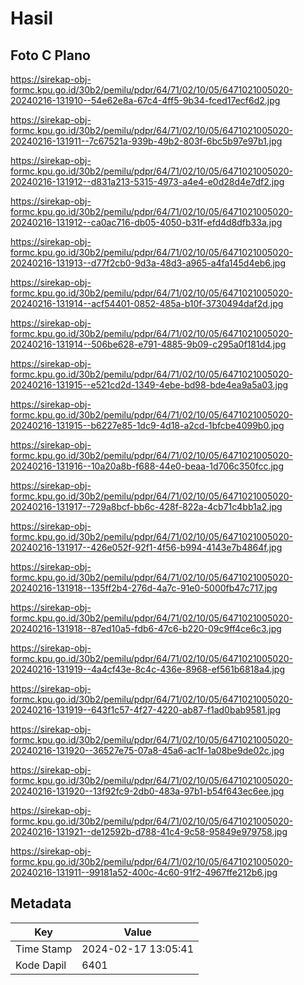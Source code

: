 # Hasil

## Foto C Plano

https://sirekap-obj-formc.kpu.go.id/30b2/pemilu/pdpr/64/71/02/10/05/6471021005020-20240216-131910--54e62e8a-67c4-4ff5-9b34-fced17ecf6d2.jpg

https://sirekap-obj-formc.kpu.go.id/30b2/pemilu/pdpr/64/71/02/10/05/6471021005020-20240216-131911--7c67521a-939b-49b2-803f-6bc5b97e97b1.jpg

https://sirekap-obj-formc.kpu.go.id/30b2/pemilu/pdpr/64/71/02/10/05/6471021005020-20240216-131912--d831a213-5315-4973-a4e4-e0d28d4e7df2.jpg

https://sirekap-obj-formc.kpu.go.id/30b2/pemilu/pdpr/64/71/02/10/05/6471021005020-20240216-131912--ca0ac716-db05-4050-b31f-efd4d8dfb33a.jpg

https://sirekap-obj-formc.kpu.go.id/30b2/pemilu/pdpr/64/71/02/10/05/6471021005020-20240216-131913--d77f2cb0-9d3a-48d3-a965-a4fa145d4eb6.jpg

https://sirekap-obj-formc.kpu.go.id/30b2/pemilu/pdpr/64/71/02/10/05/6471021005020-20240216-131914--acf54401-0852-485a-b10f-3730494daf2d.jpg

https://sirekap-obj-formc.kpu.go.id/30b2/pemilu/pdpr/64/71/02/10/05/6471021005020-20240216-131914--506be628-e791-4885-9b09-c295a0f181d4.jpg

https://sirekap-obj-formc.kpu.go.id/30b2/pemilu/pdpr/64/71/02/10/05/6471021005020-20240216-131915--e521cd2d-1349-4ebe-bd98-bde4ea9a5a03.jpg

https://sirekap-obj-formc.kpu.go.id/30b2/pemilu/pdpr/64/71/02/10/05/6471021005020-20240216-131915--b6227e85-1dc9-4d18-a2cd-1bfcbe4099b0.jpg

https://sirekap-obj-formc.kpu.go.id/30b2/pemilu/pdpr/64/71/02/10/05/6471021005020-20240216-131916--10a20a8b-f688-44e0-beaa-1d706c350fcc.jpg

https://sirekap-obj-formc.kpu.go.id/30b2/pemilu/pdpr/64/71/02/10/05/6471021005020-20240216-131917--729a8bcf-bb6c-428f-822a-4cb71c4bb1a2.jpg

https://sirekap-obj-formc.kpu.go.id/30b2/pemilu/pdpr/64/71/02/10/05/6471021005020-20240216-131917--426e052f-92f1-4f56-b994-4143e7b4864f.jpg

https://sirekap-obj-formc.kpu.go.id/30b2/pemilu/pdpr/64/71/02/10/05/6471021005020-20240216-131918--135ff2b4-276d-4a7c-91e0-5000fb47c717.jpg

https://sirekap-obj-formc.kpu.go.id/30b2/pemilu/pdpr/64/71/02/10/05/6471021005020-20240216-131918--87ed10a5-fdb6-47c6-b220-09c9ff4ce6c3.jpg

https://sirekap-obj-formc.kpu.go.id/30b2/pemilu/pdpr/64/71/02/10/05/6471021005020-20240216-131919--4a4cf43e-8c4c-436e-8968-ef561b6818a4.jpg

https://sirekap-obj-formc.kpu.go.id/30b2/pemilu/pdpr/64/71/02/10/05/6471021005020-20240216-131919--643f1c57-4f27-4220-ab87-f1ad0bab9581.jpg

https://sirekap-obj-formc.kpu.go.id/30b2/pemilu/pdpr/64/71/02/10/05/6471021005020-20240216-131920--36527e75-07a8-45a6-ac1f-1a08be9de02c.jpg

https://sirekap-obj-formc.kpu.go.id/30b2/pemilu/pdpr/64/71/02/10/05/6471021005020-20240216-131920--13f92fc9-2db0-483a-97b1-b54f643ec6ee.jpg

https://sirekap-obj-formc.kpu.go.id/30b2/pemilu/pdpr/64/71/02/10/05/6471021005020-20240216-131921--de12592b-d788-41c4-9c58-95849e979758.jpg

https://sirekap-obj-formc.kpu.go.id/30b2/pemilu/pdpr/64/71/02/10/05/6471021005020-20240216-131911--99181a52-400c-4c60-91f2-4967ffe212b6.jpg


## Metadata

| Key        | Value               |
| ---------- | ------------------- |
| Time Stamp | 2024-02-17 13:05:41 |
| Kode Dapil | 6401                |



